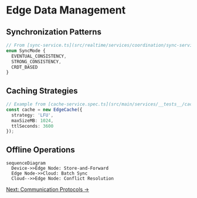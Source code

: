 # Edge Data Management

## Synchronization Patterns
```ts
// From [sync-service.ts](src/realtime/services/coordination/sync-service.ts)
enum SyncMode {
  EVENTUAL_CONSISTENCY,
  STRONG_CONSISTENCY,
  CRDT_BASED
}
```

## Caching Strategies
```ts
// Example from [cache-service.spec.ts](src/main/services/__tests__/cache-service.spec.ts)
const cache = new EdgeCache({
  strategy: 'LFU',
  maxSizeMB: 1024,
  ttlSeconds: 3600
});
```

## Offline Operations
```mermaid
sequenceDiagram
  Device->>Edge Node: Store-and-Forward
  Edge Node->>Cloud: Batch Sync
  Cloud-->>Edge Node: Conflict Resolution
```

[Next: Communication Protocols →](../integration/communication-guide.md)